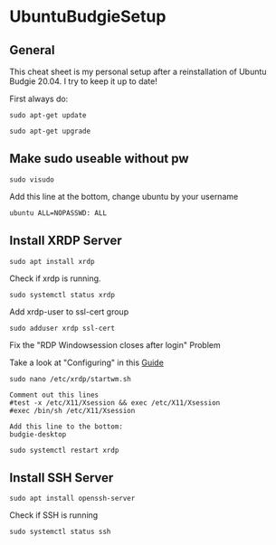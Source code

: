# UbuntuBudgieSetup

## General
This cheat sheet is my personal setup after a reinstallation of Ubuntu Budgie 20.04.
I try to keep it up to date!


First always do:

`sudo apt-get update`

`sudo apt-get upgrade`

## Make sudo useable without pw

`sudo visudo`

Add this line at the bottom, change ubuntu by your username

`ubuntu ALL=NOPASSWD: ALL`


## Install XRDP Server

`sudo apt install xrdp`

Check if xrdp is running.

`sudo systemctl status xrdp`

Add xrdp-user to ssl-cert group

`sudo adduser xrdp ssl-cert`

Fix the "RDP Windowsession closes after login" Problem

Take a look at "Configuring" in this [Guide](https://froth-and-java.dev/posts/ubuntu-budgie-and-xrdp)

`sudo nano /etc/xrdp/startwm.sh`

	Comment out this lines
	#test -x /etc/X11/Xsession && exec /etc/X11/Xsession
	#exec /bin/sh /etc/X11/Xsession
	
	Add this line to the bottom:
	budgie-desktop
	
`sudo systemctl restart xrdp`


## Install SSH Server
`sudo apt install openssh-server`

Check if SSH is running

`sudo systemctl status ssh`
